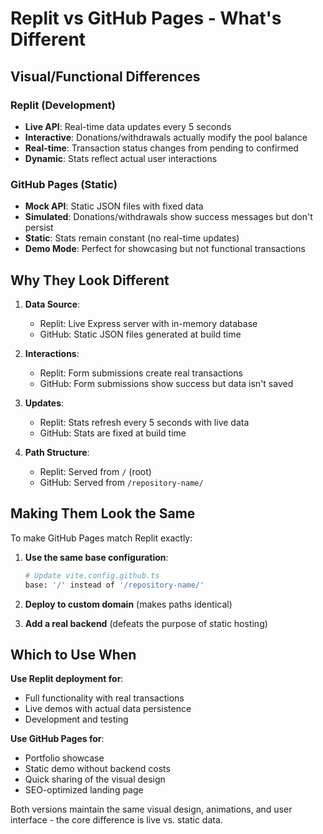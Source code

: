 # Replit vs GitHub Pages - What's Different

## Visual/Functional Differences

### Replit (Development)
- **Live API**: Real-time data updates every 5 seconds
- **Interactive**: Donations/withdrawals actually modify the pool balance
- **Real-time**: Transaction status changes from pending to confirmed
- **Dynamic**: Stats reflect actual user interactions

### GitHub Pages (Static)
- **Mock API**: Static JSON files with fixed data
- **Simulated**: Donations/withdrawals show success messages but don't persist
- **Static**: Stats remain constant (no real-time updates)
- **Demo Mode**: Perfect for showcasing but not functional transactions

## Why They Look Different

1. **Data Source**:
   - Replit: Live Express server with in-memory database
   - GitHub: Static JSON files generated at build time

2. **Interactions**:
   - Replit: Form submissions create real transactions
   - GitHub: Form submissions show success but data isn't saved

3. **Updates**:
   - Replit: Stats refresh every 5 seconds with live data
   - GitHub: Stats are fixed at build time

4. **Path Structure**:
   - Replit: Served from `/` (root)
   - GitHub: Served from `/repository-name/`

## Making Them Look the Same

To make GitHub Pages match Replit exactly:

1. **Use the same base configuration**:
   ```bash
   # Update vite.config.github.ts
   base: '/' instead of '/repository-name/'
   ```

2. **Deploy to custom domain** (makes paths identical)

3. **Add a real backend** (defeats the purpose of static hosting)

## Which to Use When

**Use Replit deployment for**:
- Full functionality with real transactions
- Live demos with actual data persistence
- Development and testing

**Use GitHub Pages for**:
- Portfolio showcase
- Static demo without backend costs
- Quick sharing of the visual design
- SEO-optimized landing page

Both versions maintain the same visual design, animations, and user interface - the core difference is live vs. static data.